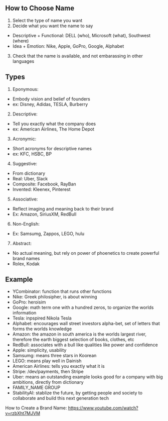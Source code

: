 ## How to Choose Name
1. Select the type of name you want
2. Decide what you want the name to say
- Descriptive + Functional: DELL (who), Microsoft (what), Southwest (where)
- Idea + Emotion: Nike, Apple, GoPro, Google, Alphabet
3. Check that the name is available, and not embarassing in other languages

## Types
1. Eponymous:
- Embody vision and belief of founders
- ex: Disney, Adidas, TESLA, Burberry
2. Descriptive:
- Tell you exactly what the company does
- ex: American Airlines, The Home Depot
3. Acronymic:
- Short acronyms for descriptive names
- ex: KFC, HSBC, BP
4. Suggestive:
- From dictionary
- Real: Uber, Slack
- Composite: Facebook, RayBan
- Invented: Kleenex, Pinterest
5. Associative:
- Reflect imaging and meaning back to their brand
- Ex: Amazon, SiriusXM, RedBull
6. Non-English:
- Ex: Samsumg, Zappos, LEGO, hulu 
7. Abstract:
- No actual meaning, but rely on power of phoenetics to create powerful brand names
- Rolex, Kodak

## Example
- YCombinator: function that runs other functions
- Nike: Greek philosipher, is about winning
- GoPro: heroisim
- Google: math term one with a hundred zeros, to organize the worlds information
- Tesla: inpspired Nikola Tesla
- Alphabet: encourages wall street investors alpha-bet, set of letters that forms the worlds knowledge
- Amazon: the amazon in south america is the worlds largest river, therefore the earth biggest selection of books, clothes, etc
- RedBull: associates with a bull like qualities like power and confidence
- Apple: simplicity, usability
- Samsumg: means three stars in Koorean
- LEGO: means play well in Dainish 
- American Airlines: tells you exactly what it is
- Stripe: /dev/payments, then Stripe
- Uber: means an outstanding example looks good for a company with big ambitions, directly from dictionary
- FAMILY_NAME GROUP
- StabilityAI: stablize the future, by getting people and society to collaborate and build this next generation tech
  
How to Create a Brand Name: https://www.youtube.com/watch?v=rzbXht7MJVM
